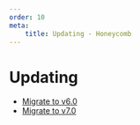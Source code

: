 ```yaml
---
order: 10
meta:
    title: Updating - Honeycomb
---
```


# Updating

- [Migrate to v6.0](./migrate-to-v6.0.md)
- [Migrate to v7.0](./migrate-to-v7.0.md)
